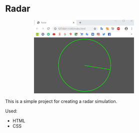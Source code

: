 # Radar

<p align="center">
  <img src="https://github.com/hydra13/radar-html-css/blob/master/radar-preview.gif?raw=true" width="320" alt="Preview Gif" />
</p>

This is a simple project for creating a radar simulation.

Used:
- HTML
- CSS